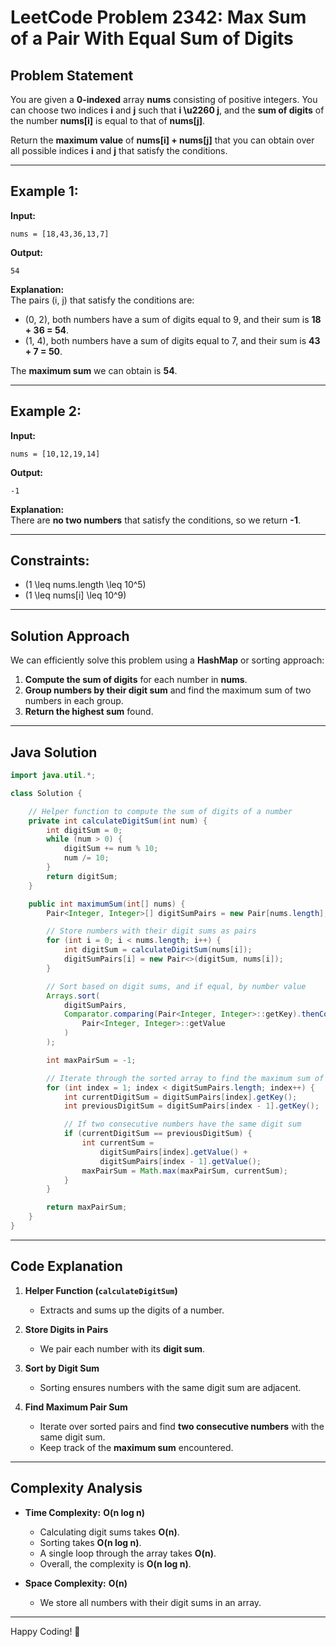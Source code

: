 
# LeetCode Problem 2342: Max Sum of a Pair With Equal Sum of Digits

## Problem Statement

You are given a **0-indexed** array **nums** consisting of positive integers. You can choose two indices **i** and **j** such that **i \u2260 j**, and the **sum of digits** of the number **nums[i]** is equal to that of **nums[j]**.

Return the **maximum value** of **nums[i] + nums[j]** that you can obtain over all possible indices **i** and **j** that satisfy the conditions.

---

## Example 1:

**Input:**
```
nums = [18,43,36,13,7]
```
**Output:**
```
54
```
**Explanation:**  
The pairs (i, j) that satisfy the conditions are:
- (0, 2), both numbers have a sum of digits equal to 9, and their sum is **18 + 36 = 54**.
- (1, 4), both numbers have a sum of digits equal to 7, and their sum is **43 + 7 = 50**.

The **maximum sum** we can obtain is **54**.

---

## Example 2:

**Input:**
```
nums = [10,12,19,14]
```
**Output:**
```
-1
```
**Explanation:**  
There are **no two numbers** that satisfy the conditions, so we return **-1**.

---

## Constraints:

- \(1 \leq nums.length \leq 10^5\)
- \(1 \leq nums[i] \leq 10^9\)

---

## **Solution Approach**
We can efficiently solve this problem using a **HashMap** or sorting approach:

1. **Compute the sum of digits** for each number in **nums**.
2. **Group numbers by their digit sum** and find the maximum sum of two numbers in each group.
3. **Return the highest sum** found.

---

## **Java Solution**
```java
import java.util.*;

class Solution {

    // Helper function to compute the sum of digits of a number
    private int calculateDigitSum(int num) {
        int digitSum = 0;
        while (num > 0) {
            digitSum += num % 10;
            num /= 10;
        }
        return digitSum;
    }

    public int maximumSum(int[] nums) {
        Pair<Integer, Integer>[] digitSumPairs = new Pair[nums.length];

        // Store numbers with their digit sums as pairs
        for (int i = 0; i < nums.length; i++) {
            int digitSum = calculateDigitSum(nums[i]);
            digitSumPairs[i] = new Pair<>(digitSum, nums[i]);
        }

        // Sort based on digit sums, and if equal, by number value
        Arrays.sort(
            digitSumPairs,
            Comparator.comparing(Pair<Integer, Integer>::getKey).thenComparing(
                Pair<Integer, Integer>::getValue
            )
        );

        int maxPairSum = -1;

        // Iterate through the sorted array to find the maximum sum of pairs
        for (int index = 1; index < digitSumPairs.length; index++) {
            int currentDigitSum = digitSumPairs[index].getKey();
            int previousDigitSum = digitSumPairs[index - 1].getKey();

            // If two consecutive numbers have the same digit sum
            if (currentDigitSum == previousDigitSum) {
                int currentSum =
                    digitSumPairs[index].getValue() +
                    digitSumPairs[index - 1].getValue();
                maxPairSum = Math.max(maxPairSum, currentSum);
            }
        }

        return maxPairSum;
    }
}
```

---

## **Code Explanation**
1. **Helper Function (`calculateDigitSum`)**  
   - Extracts and sums up the digits of a number.

2. **Store Digits in Pairs**  
   - We pair each number with its **digit sum**.

3. **Sort by Digit Sum**  
   - Sorting ensures numbers with the same digit sum are adjacent.

4. **Find Maximum Pair Sum**  
   - Iterate over sorted pairs and find **two consecutive numbers** with the same digit sum.
   - Keep track of the **maximum sum** encountered.

---

## **Complexity Analysis**
- **Time Complexity:** **O(n log n)**  
  - Calculating digit sums takes **O(n)**.  
  - Sorting takes **O(n log n)**.  
  - A single loop through the array takes **O(n)**.  
  - Overall, the complexity is **O(n log n)**.

- **Space Complexity:** **O(n)**  
  - We store all numbers with their digit sums in an array.

---

Happy Coding! 🚀

